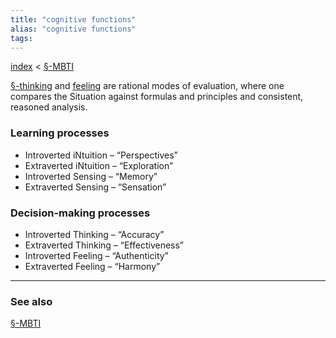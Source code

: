 ```yaml
---
title: "cognitive functions"
alias: "cognitive functions"
tags: 
---
```


[index](_index.md) < [§-MBTI](§-MBTI.md)

[§-thinking](§-thinking.md) and [feeling](feeling.md) are rational modes of evaluation, where one compares the Situation against formulas and principles and consistent, reasoned analysis. 

### Learning processes

-   Introverted iNtuition – “Perspectives”
-   Extraverted iNtuition – “Exploration”
-   Introverted Sensing – “Memory”
-   Extraverted Sensing – “Sensation”

### Decision-making processes

-   Introverted Thinking – “Accuracy”
-   Extraverted Thinking – “Effectiveness”
-   Introverted Feeling – “Authenticity”
-   Extraverted Feeling – “Harmony”


-------------
### See also
[§-MBTI](§-MBTI.md)

